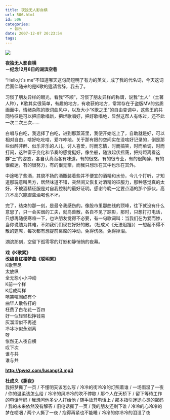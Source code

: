```yaml
---
title: 夜独无人影自横
url: 506.html
id: 506
categories:
  - 音乐
date: 2007-12-07 20:23:54
tags:
---
```


![](http://photo.guolaijie.com/rooufer/attachments/month_0712/g2007127201816.jpg)  
  

**夜独无人影自横  
－纪念12月6日的湖滨空巷**

  
“Hello,It`s me”不知道哪天这句简短明了有力的英文，成了我的代名词，今天这词后面伴随来的是K歌的邀请言辞，我去了。  
  
习惯了朋友异样的眼光，看我“不顺”，习惯了朋友异样的称谓，说我“土人”（土著人种），K歌其实很简单，有趣的地方，有收获的地方，常常存在于盗版MV的劣质画面中，情绪杂陈的歌词曲风中，以及大小“K歌之王”的自由变调中，这些王的共同特征是可以把旧歌唱新，把烂歌唱好，把好歌唱绝，显然这帮人有练过，还不此一次二次三次……  
  
白唱与白吃，我选择了白吃，进到那蒸笼里，我便开始吃上了，自助就是好，可以相对自由，啥好吃吃啥，爱咋咋地。关于那有限的空间实在没啥好记录的，倒是那些似醉非醉、似乐非乐的人儿，讨人喜爱，时而忘情，时而搞笑，时而单调，时而打闹，这种富于变化和节奏的感觉挺好，像坐船，随浪起伏摇荡，把持距离看这群“王”的姿态，各自认真而各有味道，有的很憨，有的很专业，有的很陶醉，有的很痴迷，有的很努力，有的很无奈，而我只想乐在其中也乐在其外。  
  
中途喝了些酒，其貌不扬的酒瓶装着些并不便宜的酒精和水份，今儿个打听，才知道那玩意叫黑方，居然味道不错，突然间又恢复对酒精的征服力，那种感觉真的太好，不被酒精征服是对自我控制的最好证明。感谢今晚一定要点酒的那个家伙，高兴不高兴能蹭些酒喝也不坏。  
  
完了，结束的那一刻，是最令我感伤的。像股市里那曲线的顶峰，往下就没有什么意思了，只一会买烟的工夫，就鸟兽散，各自不见了踪影，那时，只想打打电话，只想再随便寒喧一下，也许朋友觉得不必要，有一句歌词叫：当我们在为爱而惨，当你说勉为其难，不如我们们现在好好的散。（杜成义《无法阻挡》）一想起不得不散的筵席，每次都有想提前离席的冲动，免得伤感，免得掉泪。  
  
湖滨那刻，空留下孤零零的灯影和静悄悄的夜幕。  
  
**戏《K歌累》  
改编自红楼梦曲《聪明累》**  
K歌至尽  
太放纵  
全无怨小小冲动  
K前一个样  
K后成两样  
嘻笑喧闹终有个  
曲毕人散各打的  
枉费了白花花一百四  
好一似轻轻松挣钱易  
灰溜溜似不再述  
冷冰冰似永别离  
呀  
怅然无人夜自横  
叹下次  
谁与共  
谁与共  
  
  
**http://pwez.com/lusang/3.mp3**  
  
**杜成义《撕夜》**  
我把梦撕了一页 / 不懂明天该怎么写 / 冷冷的街冷冷的灯照着谁 / 一场雨湿了一夜 / 你的温柔该怎么给 / 冷冷的风冷冷的吹不停歇 / 那个人在天桥下 / 留下等待工作的电话号码 / 我想问他多少人打给他 / 随手放开电话上 / 那本指引迷途心灵的密码 / 我的未来依然没有解答 / 旧电话撕了一页 / 我的朋友还剩下谁 / 冷冷的心冷冷的梦在哽咽 / 两个人撕了一夜 / 抱得再紧也不能睡 / 冷冷的你冷冷的泪湿了夜